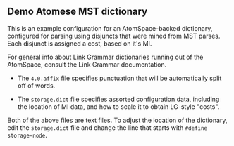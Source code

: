 Demo Atomese MST dictionary
---------------------------
This is an example configuration for an AtomSpace-backed dictionary,
configured for parsing using disjuncts that were mined from MST parses.
Each disjunct is assigned a cost, based on it's MI.

For general info about Link Grammar dictionaries running out of the
AtomSpace, consult the Link Grammar documentation.

* The `4.0.affix` file specifies punctuation that will be automatically
  split off of words.

* The `storage.dict` file specifies assorted configuration data,
  including the location of MI data, and how to scale it to obtain
  LG-style "costs".

Both of the above files are text files.  To adjust the location of the
dictionary, edit the `storage.dict` file and change the line that starts
with `#define storage-node`.
